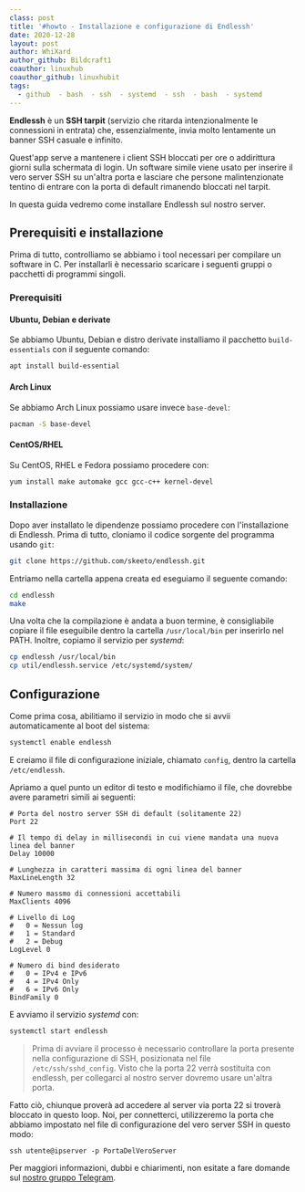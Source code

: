 ```yaml
---
class: post
title: '#howto - Installazione e configurazione di Endlessh'
date: 2020-12-28
layout: post
author: WhiXard
author_github: Bildcraft1
coauthor: linuxhub
coauthor_github: linuxhubit
tags:
  - github  - bash  - ssh  - systemd  - ssh  - bash  - systemd
---
```

**Endlessh** è un **SSH tarpit** (servizio che ritarda intenzionalmente le connessioni in entrata) che, essenzialmente, invia molto lentamente un banner SSH casuale e infinito.

Quest'app serve a mantenere i client SSH bloccati per ore o addirittura giorni sulla schermata di login. Un software simile viene usato per inserire il vero server SSH su un'altra porta e lasciare che persone malintenzionate tentino di entrare con la porta di default rimanendo bloccati nel tarpit.

In questa guida vedremo come installare Endlessh sul nostro server.

## Prerequisiti e installazione

Prima di tutto, controlliamo se abbiamo i tool necessari per compilare un software in C. Per installarli è necessario scaricare i seguenti gruppi o pacchetti di programmi singoli.

### Prerequisiti

#### Ubuntu, Debian e derivate

Se abbiamo Ubuntu, Debian e distro derivate installiamo il pacchetto `build-essentials` con il seguente comando:

```bash
apt install build-essential
```

#### Arch Linux

Se abbiamo Arch Linux possiamo usare invece `base-devel`:
```bash
pacman -S base-devel
```

#### CentOS/RHEL

Su CentOS, RHEL e Fedora possiamo procedere con:

```bash
yum install make automake gcc gcc-c++ kernel-devel
```

### Installazione

Dopo aver installato le dipendenze possiamo procedere con l'installazione di Endlessh. Prima di tutto, cloniamo il codice sorgente del programma usando `git`:

```bash
git clone https://github.com/skeeto/endlessh.git
```

Entriamo nella cartella appena creata ed eseguiamo il seguente comando:

```bash
cd endlessh
make
```

Una volta che la compilazione è andata a buon termine, è consigliabile copiare il file eseguibile dentro la cartella `/usr/local/bin` per inserirlo nel PATH. Inoltre, copiamo il servizio per *systemd*:

```bash
cp endlessh /usr/local/bin
cp util/endlessh.service /etc/systemd/system/
```

## Configurazione

Come prima cosa, abilitiamo il servizio in modo che si avvii automaticamente al boot del sistema:

```bash
systemctl enable endlessh
```

E creiamo il file di configurazione iniziale, chiamato `config`, dentro la cartella `/etc/endlessh`.

Apriamo a quel punto un editor di testo e modifichiamo il file, che dovrebbe avere parametri simili ai seguenti:

```config
# Porta del nostro server SSH di default (solitamente 22)
Port 22

# Il tempo di delay in millisecondi in cui viene mandata una nuova linea del banner
Delay 10000

# Lunghezza in caratteri massima di ogni linea del banner
MaxLineLength 32

# Numero massmo di connessioni accettabili
MaxClients 4096

# Livello di Log
#   0 = Nessun log
#   1 = Standard
#   2 = Debug
LogLevel 0

# Numero di bind desiderato
#   0 = IPv4 e IPv6
#   4 = IPv4 Only
#   6 = IPv6 Only
BindFamily 0
```

E avviamo il servizio *systemd* con:

```bash
systemctl start endlessh
```

> Prima di avviare il processo è necessario controllare la porta presente nella configurazione di SSH, posizionata nel file `/etc/ssh/sshd_config`. Visto che la porta 22 verrà sostituita con endlessh, per collegarci al nostro server dovremo usare un'altra porta.

Fatto ciò, chiunque proverà ad accedere al server via porta 22 si troverà bloccato in questo loop. Noi, per connetterci, utilizzeremo la porta che abbiamo impostato nel file di configurazione del vero server SSH in questo modo:

```ssh
ssh utente@ipserver -p PortaDelVeroServer
```

Per maggiori informazioni, dubbi e chiarimenti, non esitate a fare domande sul <a href="https://t.me/linuxpeople">nostro gruppo Telegram</a>.